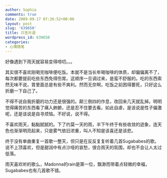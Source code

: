 ```yaml
---
author: Sophia
comments: true
date: 2009-09-17 07:26:52+00:00
layout: post
slug: '639650'
title: 只言片语
wordpress_id: 639650
categories:
- 心情随笔
---
```


好像遇到下雨天就容易变得唠叨。。。

其实很不喜欢刚喝完咖啡便吃饭。本就不是当长年喝咖啡的体质，却偏偏离不了，每次都要提前吃些东西免得伤胃。这顺序一旦调过来，是蛮不舒服的。吃的东西索然无味不说，胃里面总是有些不爽利。然而无奈啊，吃饭之前困得要死，只好这么折磨一下自己了。

不得不说自我折磨的功力还是很强的。颠三倒四的作息，改回来几天就乱掉。明明觉得痛苦的东西看了痛入肺腑，还是忍不住要去看。如此自虐，是该说是性子偏激呢，还是该说是自寻烦恼。不好说，说不得。

不喜欢雨天，黏黏腻腻的。下了约莫一天的雨，半下午终于有些收敛的迹象，连天色也渐渐明亮起来，只是雾气依旧浓重，叫人不知是该喜还是该悲。

终于没有单曲重复一首歌一整天，但只是在反反复复听着几首Sugababes的歌。说不上顶喜欢，但是甜润中有点沙哑的哀愁，很合雨天的氛围，却也不会让人太过低落。

雨天喜欢听的歌么，Madonna的rain是第一位，飘渺而带着点轻微的幸福，Sugababes也有几首歌不错。
